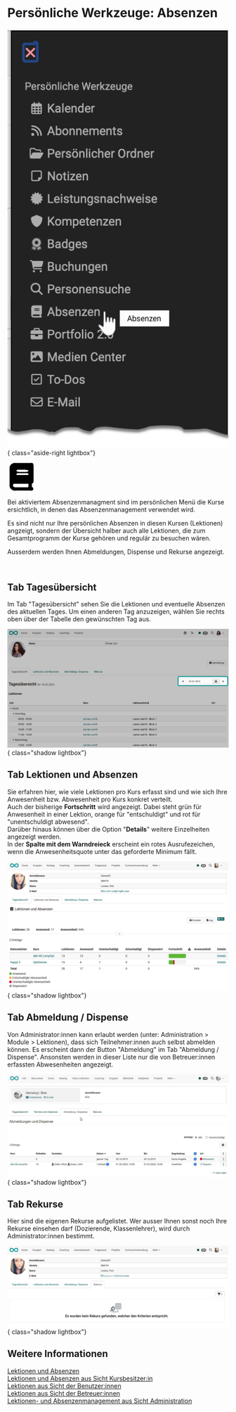 # Persönliche Werkzeuge: Absenzen

![pers_menu_absences_v1_de.png](assets/pers_menu_absences_v1_de.png){ class="aside-right lightbox"}

![icon_absences.png](assets/icon_absences.png)


Bei aktiviertem Absenzenmanagment sind im persönlichen Menü die Kurse ersichtlich, in denen das Absenzenmanagement verwendet wird. 

Es sind nicht nur Ihre persönlichen Absenzen in diesen Kursen (Lektionen) angzeigt, sondern der Übersicht halber auch alle Lektionen, die zum Gesamtprogramm der Kurse gehören und regulär zu besuchen wären. 

Ausserdem werden Ihnen Abmeldungen, Dispense und Rekurse angezeigt.

<br>

## Tab Tagesübersicht
Im Tab "Tagesübersicht" sehen Sie die Lektionen und eventuelle Absenzen des aktuellen Tages. 
Um einen anderen Tag anzuzeigen, wählen Sie rechts oben über der Tabelle den gewünschten Tag aus.

![pers_menu_absences_day_v1_de.png](assets/pers_menu_absences_day_v1_de.png){ class="shadow lightbox"}


## Tab Lektionen und Absenzen

Sie erfahren hier, wie viele Lektionen pro Kurs erfasst sind und wie sich Ihre Anwesenheit bzw. Abwesenheit pro Kurs konkret verteilt. <br>Auch der bisherige **Fortschritt** wird angezeigt. Dabei steht grün für Anwesenheit in einer Lektion, orange für "entschuldigt" und rot für "unentschuldigt abwesend".<br>
Darüber hinaus können über die Option "**Details**" weitere Einzelheiten angezeigt werden. <br>In der **Spalte mit dem Warndreieck** erscheint ein rotes Ausrufezeichen, wenn die Anwesenheitsquote unter das geforderte Minimum fällt.

![pers_menu_absences_lectures_v1_de.png](assets/pers_menu_absences_lectures_v1_de.png){ class="shadow lightbox"}


## Tab Abmeldung / Dispense

Von Administrator:innen kann erlaubt werden (unter: Administration > Module > Lektionen), dass sich Teilnehmer:innen auch selbst abmelden können. Es erscheint dann der Button "Abmeldung" im Tab "Abmeldung / Dispense". Ansonsten werden in dieser Liste nur die von Betreuer:innen erfassten Abwesenheiten angezeigt.<br>


![pers_menu_absences_dispensation_v1_de.png](assets/Abmeldung_Dispense.jpg){ class="shadow lightbox"}

## Tab Rekurse

Hier sind die eigenen Rekurse aufgelistet. Wer ausser Ihnen sonst noch Ihre Rekurse einsehen darf (Dozierende, Klassenlehrer), wird durch Administrator:innen bestimmt.

![pers_menu_absences_appeals_v1_de.png](assets/pers_menu_absences_appeals_v1_de.png){ class="shadow lightbox"}


## Weitere Informationen

[Lektionen und Absenzen](../learningresources/Lectures_and_absences.de.md)<br>
[Lektionen und Absenzen aus Sicht Kursbesitzer:in](../learningresources/Lectures_Teacher_view.de.md)<br>
[Lektionen aus Sicht der Benutzer:innen](../learningresources/Lectures_User_view.de.md)<br>
[Lektionen aus Sicht der Betreuer:innen](../area_modules/coaching_lektionen.de.md)<br>
[Lektionen- und Absenzenmanagement aus Sicht Administration](../../manual_admin/administration/Lecture_and_roll_call_management.de.md)<br>




